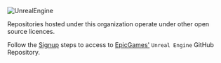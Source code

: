 ![UnrealEngine](https://avatars.githubusercontent.com/u/161372141?s=400&u=7ec68094c5020c7d758bc9d9ce023cb86c21fb80&v=4)

Repositories hosted under this organization operate under other open source licences.

Follow the [Signup](https://www.github.com/EpicGames/SignUp) steps to access to [EpicGames'](https://www.github.com/EpicGames/) `Unreal Engine` GitHub Repository.